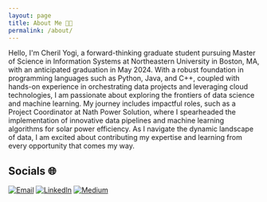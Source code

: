 ```yaml
---
layout: page
title: About Me 👩‍💻
permalink: /about/
---
```


Hello, I'm Cheril Yogi, a forward-thinking graduate student pursuing Master of Science in Information Systems at Northeastern University in Boston, MA, with an anticipated graduation in May 2024. With a robust foundation in programming languages such as Python, Java, and C++, coupled with hands-on experience in orchestrating data projects and leveraging cloud technologies, I am passionate about exploring the frontiers of data science and machine learning. My journey includes impactful roles, such as a Project Coordinator at Nath Power Solution, where I spearheaded the implementation of innovative data pipelines and machine learning algorithms for solar power efficiency. As I navigate the dynamic landscape of data, I am excited about contributing my expertise and learning from every opportunity that comes my way.

## Socials 🌐
[![Email](https://img.shields.io/badge/Email-%23EA4335.svg?logo=gmail&logoColor=white)](mailto:yogi.c@northeastern.edu)
[![LinkedIn](https://img.shields.io/badge/LinkedIn-%230077B5.svg?logo=linkedin&logoColor=white)](https://linkedin.com/in/yogicheril) 
[![Medium](https://img.shields.io/badge/Medium-%2312100E.svg?logo=medium&logoColor=white)](https://medium.com/@yogi.c)
